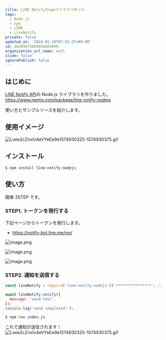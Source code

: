 ```yaml
---
title: LINE Notifyのnpmライブラリ作った
tags:
  - Node.js
  - npm
  - LINE
  - LineNotify
private: false
updated_at: '2024-01-28T07:52:27+09:00'
id: a8e09075600056603006
organization_url_name: null
slide: false
ignorePublish: false
---
```

## はじめに

[LINE Notify API](https://notify-bot.line.me/doc/ja/)の Node.js ライブラリを作りました。
https://www.npmjs.com/package/line-notify-nodejs

使い方とサンプルソースを紹介します。

## 使用イメージ

![Lwie2cZnxIv4eVYeEe9e1574930325-1574930375.gif](https://qiita-image-store.s3.ap-northeast-1.amazonaws.com/0/90087/be445a22-ef3c-be3c-4eaa-601b1f4b4858.gif)

## インストール

```
$ npm install line-notify-nodejs
```

## 使い方

簡単 2STEP です。

### STEP1. トークンを発行する

下記ページからトークンを発行します。

  - https://notify-bot.line.me/my/

![image.png](https://qiita-image-store.s3.ap-northeast-1.amazonaws.com/0/90087/416bc8f9-8d0f-5ec1-cec0-020bfbc8354d.png)

![image.png](https://qiita-image-store.s3.ap-northeast-1.amazonaws.com/0/90087/43b87872-a9c6-0164-e042-dd9aaba2cd32.png)

![image.png](https://qiita-image-store.s3.ap-northeast-1.amazonaws.com/0/90087/92783e7f-e000-5691-cbe4-31e180ee0d6b.png)

### STEP2. 通知を送信する

```javascript:index.js
const lineNotify = require('line-notify-nodejs')('****************'; // 先ほどコピーしたトークン

await lineNotify.notify({
  message: 'send test',
});
console.log('send completed!');
```

```
$ npm run index.js
```

これで通知が送信されます！
![Lwie2cZnxIv4eVYeEe9e1574930325-1574930375.gif](https://qiita-image-store.s3.ap-northeast-1.amazonaws.com/0/90087/be445a22-ef3c-be3c-4eaa-601b1f4b4858.gif)
